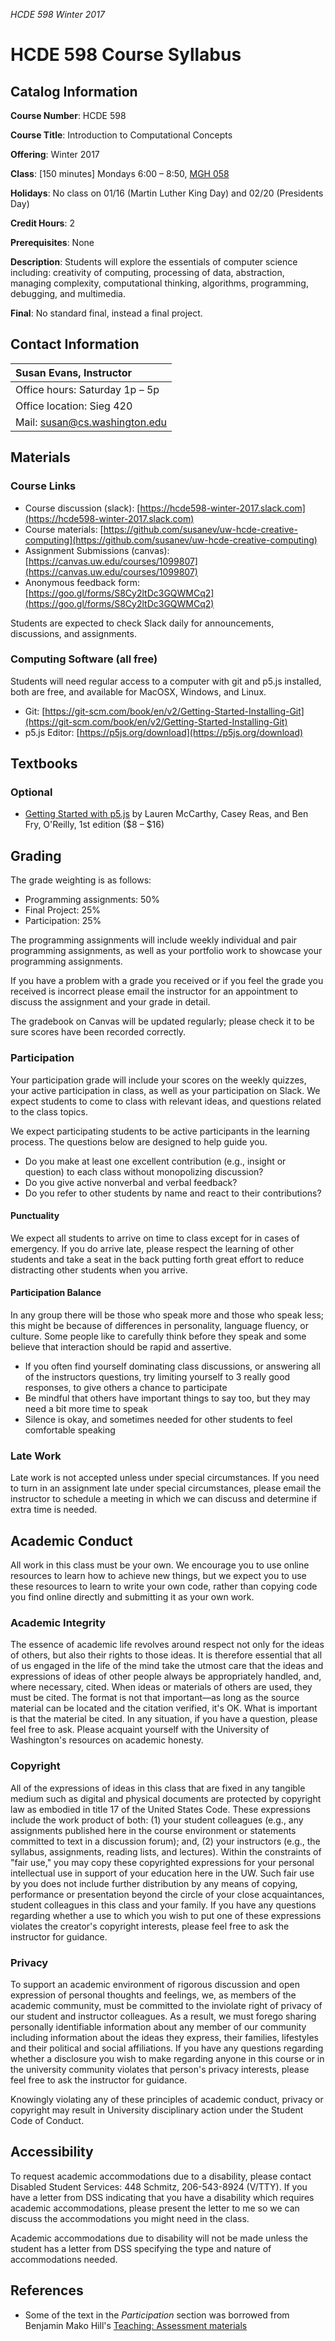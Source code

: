 _HCDE 598 Winter 2017_

# HCDE 598 Course Syllabus
## Catalog Information
__Course Number__: HCDE 598

__Course Title__: Introduction to Computational Concepts

__Offering__: Winter 2017

__Class__: [150 minutes] Mondays 6:00 – 8:50, [MGH 058](https://www.washington.edu/classroom/MGH+058)

__Holidays__: No class on 01/16 (Martin Luther King Day) and 02/20 (Presidents Day)

__Credit Hours__: 2

__Prerequisites__: None

__Description__: Students will explore the essentials of computer science including: creativity of computing, processing of data, abstraction, managing complexity, computational thinking, algorithms, programming, debugging, and multimedia.

__Final__: No standard final, instead a final project.

## Contact Information
| Susan Evans, Instructor |
| :--- |
| Office hours: Saturday 1p – 5p |
| Office location: Sieg 420|
| Mail: susan@cs.washington.edu |


## Materials

### Course Links
* Course discussion (slack): [https://hcde598-winter-2017.slack.com](https://hcde598-winter-2017.slack.com)
* Course materials: [https://github.com/susanev/uw-hcde-creative-computing](https://github.com/susanev/uw-hcde-creative-computing)
* Assignment Submissions (canvas): [https://canvas.uw.edu/courses/1099807](https://canvas.uw.edu/courses/1099807)
* Anonymous feedback form: [https://goo.gl/forms/S8Cy2ltDc3GQWMCq2](https://goo.gl/forms/S8Cy2ltDc3GQWMCq2)

Students are expected to check Slack daily for announcements, discussions, and assignments.

### Computing Software (all free)
Students will need regular access to a computer with git and p5.js installed, both are free, and available for MacOSX, Windows, and Linux.

* Git: [https://git-scm.com/book/en/v2/Getting-Started-Installing-Git](https://git-scm.com/book/en/v2/Getting-Started-Installing-Git)
* p5.js Editor: [https://p5js.org/download](https://p5js.org/download)

## Textbooks
### Optional
* [Getting Started with p5.js](https://www.amazon.com/Make-Interactive-Graphics-JavaScript-Processing/dp/1457186772) by Lauren McCarthy, Casey Reas, and Ben Fry, O'Reilly, 1st edition ($8 – $16)

## Grading

The grade weighting is as follows:
* Programming assignments: 50%
* Final Project: 25%
* Participation: 25%

The programming assignments will include weekly individual and pair programming assignments, as well as your portfolio work to showcase your programming assignments.

If you have a problem with a grade you received or if you feel the grade you received is incorrect please email the instructor for an appointment to discuss the assignment and your grade in detail. 

The gradebook on Canvas will be updated regularly; please check it to be sure scores have been recorded correctly.

### Participation
Your participation grade will include your scores on the weekly quizzes, your active participation in class, as well as your participation on Slack. We expect students to come to class with relevant ideas, and questions related to the class topics.

We expect participating students to be active participants in the learning process. The questions below are designed to help guide you.
* Do you make at least one excellent contribution (e.g., insight or question) to each class without monopolizing discussion?
* Do you give active nonverbal and verbal feedback?
* Do you refer to other students by name and react to their contributions?

#### Punctuality
We expect all students to arrive on time to class except for in cases of emergency. If you do arrive late, please respect the learning of other students and take a seat in the back putting forth great effort to reduce distracting other students when you arrive.

#### Participation Balance
In any group there will be those who speak more and those who speak less; this might be because of differences in personality, language fluency, or culture. Some people like to carefully think before they speak and some believe that interaction should be rapid and assertive.

* If you often find yourself dominating class discussions, or answering all of the instructors questions, try limiting yourself to 3 really good responses, to give others a chance to participate 
* Be mindful that others have important things to say too, but they may need a bit more time to speak
* Silence is okay, and sometimes needed for other students to feel comfortable speaking

### Late Work
Late work is not accepted unless under special circumstances. If you need to turn in an assignment late under special circumstances, please email the instructor to schedule a meeting in which we can discuss and determine if extra time is needed.

## Academic Conduct
All work in this class must be your own. We encourage you to use online resources to learn how to achieve new things, but we expect you to use these resources to learn to write your own code, rather than copying code you find online directly and submitting it as your own work.

### Academic Integrity
The essence of academic life revolves around respect not only for the ideas of others, but also their rights to those ideas. It is therefore essential that all of us engaged in the life of the mind take the utmost care that the ideas and expressions of ideas of other people always be appropriately handled, and, where necessary, cited. When ideas or materials of others are used, they must be cited. The format is not that important—as long as the source material can be located and the citation verified, it's OK. What is important is that the material be cited. In any situation, if you have a question, please feel free to ask. Please acquaint yourself with the University of Washington's resources on academic honesty.

### Copyright
All of the expressions of ideas in this class that are fixed in any tangible medium such as digital and physical documents are protected by copyright law as embodied in title 17 of the United States Code. These expressions include the work product of both: (1) your student colleagues (e.g., any assignments published here in the course environment or statements committed to text in a discussion forum); and, (2) your instructors (e.g., the syllabus, assignments, reading lists, and lectures). Within the constraints of "fair use," you may copy these copyrighted expressions for your personal intellectual use in support of your education here in the UW. Such fair use by you does not include further distribution by any means of copying, performance or presentation beyond the circle of your close acquaintances, student colleagues in this class and your family. If you have any questions regarding whether a use to which you wish to put one of these expressions violates the creator's copyright interests, please feel free to ask the instructor for guidance.

### Privacy
To support an academic environment of rigorous discussion and open expression of personal thoughts and feelings, we, as members of the academic community, must be committed to the inviolate right of privacy of our student and instructor colleagues. As a result, we must forego sharing personally identifiable information about any member of our community including information about the ideas they express, their families, lifestyles and their political and social affiliations. If you have any questions regarding whether a disclosure you wish to make regarding anyone in this course or in the university community violates that person's privacy interests, please feel free to ask the instructor for guidance.

Knowingly violating any of these principles of academic conduct, privacy or copyright may result in University disciplinary action under the Student Code of Conduct.

## Accessibility
To request academic accommodations due to a disability, please contact Disabled Student Services: 448 Schmitz, 206-543-8924 (V/TTY). If you have a letter from DSS indicating that you have a disability which requires academic accommodations, please present the letter to me so we can discuss the accommodations you might need in the class.

Academic accommodations due to disability will not be made unless the student has a letter from DSS specifying the type and nature of accommodations needed.

## References
* Some of the text in the _Participation_ section was borrowed from Benjamin Mako Hill's [Teaching: Assessment materials](https://mako.cc/teaching/assessment.html)

